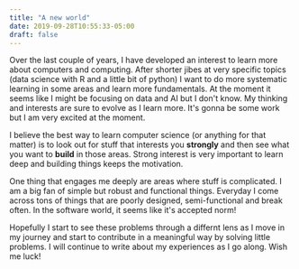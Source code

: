 ```yaml
---
title: "A new world"
date: 2019-09-28T10:55:33-05:00
draft: false
---
```

Over the last couple of years, I have developed an interest to learn more about computers and computing. After shorter jibes at very specific topics (data science with R and a little bit of python) I want to do more systematic learning in some areas and learn more fundamentals. At the moment it seems like I might be focusing on data and AI but I don't know. My thinking and interests are sure to evolve as I learn more. It's gonna be some work but I am very excited at the moment.

I believe the best way to learn computer science (or anything for that matter) is to look out for stuff that interests you **strongly** and then see what you want to **build** in those areas. Strong interest is very important to learn deep and building things keeps the motivation.

One thing that engages me deeply are areas where stuff is complicated. I am a big fan of simple but robust and functional things. Everyday I come across tons of things that are poorly designed, semi-functional and break often. In the software world, it seems like it's accepted norm!

Hopefully I start to see these problems through a differnt lens as I move in my journey and start to contribute in a meaningful way by solving little problems. I will continue to write about my experiences as I go along. Wish me luck!
